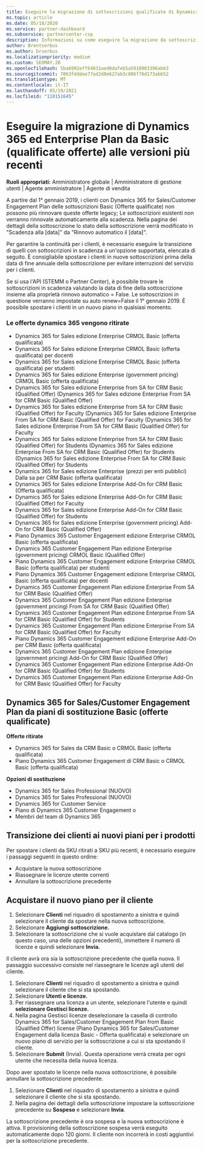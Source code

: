 ```yaml
---
title: Eseguire la migrazione di sottoscrizioni qualificate di Dynamics 365
ms.topic: article
ms.date: 05/18/2020
ms.service: partner-dashboard
ms.subservice: partnercenter-csp
description: Informazioni su come eseguire la migrazione da sottoscrizioni dynamics 365 di base qualificate a una nuova sottoscrizione prima della scadenza delle sottoscrizioni esistenti.
author: Brentserbus
ms.author: brserbus
ms.localizationpriority: medium
ms.custom: SEOMAY.20
ms.openlocfilehash: 5ba6992eff64031aed0dafeb5a5010983396ab63
ms.sourcegitcommit: 7063fdddee77ad2d8e627ab3c806f76d173ab652
ms.translationtype: MT
ms.contentlocale: it-IT
ms.lasthandoff: 05/19/2021
ms.locfileid: "110151645"
---
```

# <a name="migrate-dynamics-365-and-customer-engagement-plan-from-basic-qualified-offers-to-newer-versions"></a>Eseguire la migrazione di Dynamics 365 ed Enterprise Plan da Basic (qualificate offerte) alle versioni più recenti

**Ruoli appropriati:** Amministratore globale | Amministratore di gestione utenti | Agente amministratore | Agente di vendita

A partire dal 1° gennaio 2019, i clienti con Dynamics 365 for Sales/Customer Engagement Plan delle sottoscrizioni Basic (Offerte qualificate) non possono più rinnovare queste offerte legacy; Le sottoscrizioni esistenti non verranno rinnovate automaticamente alla scadenza. Nella pagina dei dettagli della sottoscrizione lo stato della sottoscrizione verrà modificato in "Scadenza alla [data]" da "Rinnovo automatico il [data]". 

Per garantire la continuità per i clienti, è necessario eseguire la transizione di quelli con sottoscrizioni in scadenza a un'opzione supportata, elencata di seguito. È consigliabile spostare i clienti in nuove sottoscrizioni prima della data di fine annuale della sottoscrizione per evitare interruzioni del servizio per i clienti.

Se si usa l'API (STEMM o Partner Center), è possibile trovare le sottoscrizioni in scadenza valutando la data di fine della sottoscrizione insieme alla proprietà rinnovo automatico = False. Le sottoscrizioni in questione verranno impostate su auto renew=False il 1° gennaio 2019. È possibile spostare i clienti in un nuovo piano in qualsiasi momento. 

### <a name="the-dynamics-365-offers-being-retired"></a>Le offerte dynamics 365 vengono ritirate

- Dynamics 365 for Sales edizione Enterprise CRMOL Basic (offerta qualificata)
- Dynamics 365 for Sales edizione Enterprise CRMOL Basic (offerta qualificata) per docenti
- Dynamics 365 for Sales edizione Enterprise CRMOL Basic (offerta qualificata) per studenti
- Dynamics 365 for Sales edizione Enterprise (government pricing) CRMOL Basic (offerta qualificata)
- Dynamics 365 for Sales edizione Enterprise from SA for CRM Basic (Qualified Offer) (Dynamics 365 for Sales edizione Enterprise From SA for CRM Basic (Qualified Offer)
- Dynamics 365 for Sales edizione Enterprise from SA for CRM Basic (Qualified Offer) for Faculty (Dynamics 365 for Sales edizione Enterprise From SA for CRM Basic (Qualified Offer) for Faculty (Dynamics 365 for Sales edizione Enterprise From SA for CRM Basic (Qualified Offer) for Faculty
- Dynamics 365 for Sales edizione Enterprise from SA for CRM Basic (Qualified Offer) for Students (Dynamics 365 for Sales edizione Enterprise From SA for CRM Basic (Qualified Offer) for Students (Dynamics 365 for Sales edizione Enterprise From SA for CRM Basic (Qualified Offer) for Students
- Dynamics 365 for Sales edizione Enterprise (prezzi per enti pubblici) Dalla sa per CRM Basic (offerta qualificata)
- Dynamics 365 for Sales edizione Enterprise Add-On for CRM Basic (Offerta qualificata)
- Dynamics 365 for Sales edizione Enterprise Add-On for CRM Basic (Qualified Offer) for Faculty
- Dynamics 365 for Sales edizione Enterprise Add-On for CRM Basic (Qualified Offer) for Students
- Dynamics 365 for Sales edizione Enterprise (government pricing) Add-On for CRM Basic (Qualified Offer)
- Piano Dynamics 365 Customer Engagement edizione Enterprise CRMOL Basic (offerta qualificata)
- Dynamics 365 Customer Engagement Plan edizione Enterprise (government pricing) CRMOL Basic (Qualified Offer)
- Piano Dynamics 365 Customer Engagement edizione Enterprise CRMOL Basic (offerta qualificata) per studenti
- Piano Dynamics 365 Customer Engagement edizione Enterprise CRMOL Basic (offerta qualificata) per docenti
- Dynamics 365 Customer Engagement Plan edizione Enterprise From SA for CRM Basic (Qualified Offer)
- Dynamics 365 Customer Engagement Plan edizione Enterprise (government pricing) From SA for CRM Basic (Qualified Offer)
- Dynamics 365 Customer Engagement Plan edizione Enterprise From SA for CRM Basic (Qualified Offer) for Students
- Dynamics 365 Customer Engagement Plan edizione Enterprise From SA for CRM Basic (Qualified Offer) for Faculty
- Piano Dynamics 365 Customer Engagement edizione Enterprise Add-On per CRM Basic (offerta qualificata)
- Dynamics 365 Customer Engagement Plan edizione Enterprise (government pricing) Add-On for CRM Basic (Qualified Offer)
- Dynamics 365 Customer Engagement Plan edizione Enterprise Add-On for CRM Basic (Qualified Offer) for Students
- Dynamics 365 Customer Engagement Plan edizione Enterprise Add-On for CRM Basic (Qualified Offer) for Faculty



## <a name="dynamics-365-for-sales-customer-engagement-plan-from-basic-qualified-offers-replacement-plans"></a>Dynamics 365 for Sales/Customer Engagement Plan da piani di sostituzione Basic (offerte qualificate)

**Offerte ritirate**   

- Dynamics 365 for Sales da CRM Basic o CRMOL Basic (offerta qualificata)
- Piano Dynamics 365 Customer Engagement di CRM Basic o CRMOL Basic (offerta qualificata)

**Opzioni di sostituzione**
- Dynamics 365 for Sales Professional (NUOVO)
- Dynamics 365 for Sales Professional (NUOVO)
- Dynamics 365 for Customer Service
- Piano di Dynamics 365 Customer Engagement o
- Membri del team di Dynamics 365



## <a name="transition-customers-to-new-product-plans"></a>Transizione dei clienti ai nuovi piani per i prodotti

Per spostare i clienti da SKU ritirati a SKU più recenti, è necessario eseguire i passaggi seguenti in questo ordine:

- Acquistare la nuova sottoscrizione
- Riassegnare le licenze utente correnti
- Annullare la sottoscrizione precedente

## <a name="purchase-the-new-plan-for-your-customer"></a>Acquistare il nuovo piano per il cliente

1. Selezionare **Clienti** nel riquadro di spostamento a sinistra e quindi selezionare il cliente da spostare nella nuova sottoscrizione.
2. Selezionare **Aggiungi sottoscrizione.**
3. Selezionare la sottoscrizione che si vuole acquistare dal catalogo (in questo caso, una delle opzioni precedenti), immettere il numero di licenze e quindi selezionare **Invia.** 

Il cliente avrà ora sia la sottoscrizione precedente che quella nuova. Il passaggio successivo consiste nel riassegnare le licenze agli utenti del cliente.

1. Selezionare **Clienti** nel riquadro di spostamento a sinistra e quindi selezionare il cliente che si sta spostando.
2. Selezionare **Utenti e licenze.**
3. Per riassegnare una licenza a un utente, selezionare l'utente e quindi **selezionare Gestisci licenze.** 
4. Nella  pagina Gestisci licenze deselezionare la casella di controllo Dynamics 365 for Sales/Customer Engagement Plan from Basic (Qualified Offer) license (Piano Dynamics 365 for Sales/Customer Engagement dalla licenza Basic - Offerta qualificata) e selezionare un nuovo piano di servizio per la sottoscrizione a cui si sta spostando il cliente. 
5. Selezionare **Submit** (Invia). Questa operazione verrà creata per ogni utente che necessita della nuova licenza. 

Dopo aver spostato le licenze nella nuova sottoscrizione, è possibile annullare la sottoscrizione precedente. 

1. Selezionare **Clienti** nel riquadro di spostamento a sinistra e quindi selezionare il cliente che si sta spostando.
2. Nella pagina dei dettagli della sottoscrizione impostare la sottoscrizione precedente su **Sospeso** e selezionare **Invia**.

La sottoscrizione precedente è ora sospesa e la nuova sottoscrizione è attiva. Il provisioning della sottoscrizione sospesa verrà eseguito automaticamente dopo 120 giorni. Il cliente non incorrerà in costi aggiuntivi per la sottoscrizione precedente.
 

 



